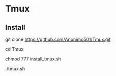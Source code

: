 # Tmux

## Install

git clone https://github.com/Anonimo501/Tmux.git

cd Tmux

chmod 777 install_tmux.sh

./tmux.sh
